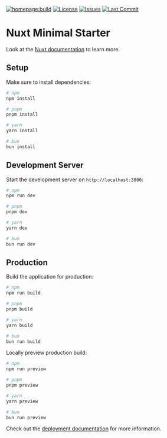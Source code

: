 [![homepage:build](https://github.com/VenkyGaddam/nuxt_homepage/actions/workflows/homepage.yml/badge.svg?branch=main)](https://github.com/VenkyGaddam/nuxt_homepage/actions/workflows/homepage.yml)
[![License](https://img.shields.io/badge/license-MIT-blue.svg)](https://opensource.org/licenses/MIT)
[![Issues](https://img.shields.io/github/issues/VenkyGaddam/nuxt_homepage)](https://github.com/VenkyGaddam/nuxt_homepage/issues)
[![Last Commit](https://img.shields.io/github/last-commit/VenkyGaddam/nuxt_homepage)](https://github.com/VenkyGaddam/nuxt_homepage/commits)

# Nuxt Minimal Starter

Look at the [Nuxt documentation](https://nuxt.com/docs/getting-started/introduction) to learn more.

## Setup

Make sure to install dependencies:

```bash
# npm
npm install

# pnpm
pnpm install

# yarn
yarn install

# bun
bun install
```

## Development Server

Start the development server on `http://localhost:3000`:

```bash
# npm
npm run dev

# pnpm
pnpm dev

# yarn
yarn dev

# bun
bun run dev
```

## Production

Build the application for production:

```bash
# npm
npm run build

# pnpm
pnpm build

# yarn
yarn build

# bun
bun run build
```

Locally preview production build:

```bash
# npm
npm run preview

# pnpm
pnpm preview

# yarn
yarn preview

# bun
bun run preview
```

Check out the [deployment documentation](https://nuxt.com/docs/getting-started/deployment) for more information.
